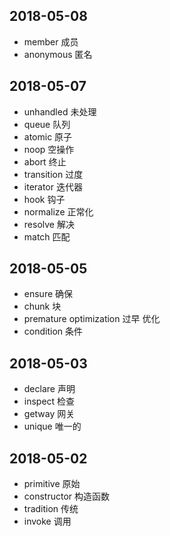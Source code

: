 ## 2018-05-08

- member    成员
- anonymous    匿名


## 2018-05-07

- unhandled    未处理
- queue    队列
- atomic    原子
- noop    空操作
- abort    终止
- transition    过度
- iterator    迭代器
- hook    钩子
- normalize    正常化
- resolve    解决
- match    匹配 


## 2018-05-05

- ensure    确保
- chunk    块
- premature optimization    过早 优化
- condition    条件


## 2018-05-03

- declare    声明
- inspect    检查
- getway    网关
- unique    唯一的


## 2018-05-02

- primitive    原始
- constructor    构造函数
- tradition    传统
- invoke    调用